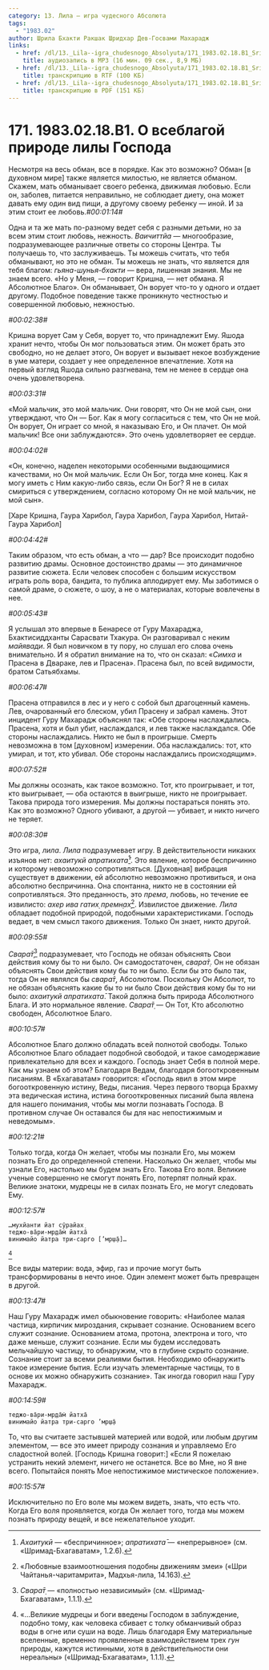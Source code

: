 ```yaml
---
category: 13. Лила — игра чудесного Абсолюта
tags:
  - "1983.02"
author: Шрила Бхакти Ракшак Шридхар Дев-Госвами Махарадж
links:
  - href: /dl/13._Lila--igra_chudesnogo_Absolyuta/171_1983.02.18.B1_SridharMj_O_Vseblagoy_prirode_lily_Gospoda.mp3
    title: аудиозапись в MP3 (16 мин. 09 сек., 8,9 МБ)
  - href: /dl/13._Lila--igra_chudesnogo_Absolyuta/171_1983.02.18.B1_SridharMj_O_Vseblagoy_prirode_lily_Gospoda.rtf
    title: транскрипцию в RTF (100 КБ)
  - href: /dl/13._Lila--igra_chudesnogo_Absolyuta/171_1983.02.18.B1_SridharMj_O_Vseblagoy_prirode_lily_Gospoda.pdf
    title: транскрипцию в PDF (151 КБ)
---
```


# 171. 1983.02.18.B1. О всеблагой природе лилы Господа

Несмотря на весь обман, все в порядке. Как это возможно? Обман [в духовном мире] также является милостью, не является обманом. Скажем, мать обманывает своего ребенка, движимая любовью. Если он, заболев, питается неправильно, не соблюдает диету, она может давать ему один вид пищи, а другому своему ребенку — иной. И за этим стоит ее любовь.*#00:01:14#*

Одна и та же мать по-разному ведет себя с разными детьми, но за всем этим стоит любовь, нежность. *Ваичиттйа* — многообразие, подразумевающее различные ответы со стороны Центра. Ты получаешь то, что заслуживаешь. Ты можешь считать, что тебя обманывают, но это не обман. Ты можешь не знать, что является для тебя благом: *гьяна-шунья-бхакти* — вера, лишенная знания. Мы не знаем всего. «Но у Меня, — говорит Кришна, — нет обмана. Я Абсолютное Благо». Он обманывает, Он ворует что-то у одного и отдает другому. Подобное поведение также проникнуто честностью и совершенной любовью, нежностью.

*#00:02:38#*

Кришна ворует Сам у Себя, ворует то, что принадлежит Ему. Яшода хранит нечто, чтобы Он мог пользоваться этим. Он может брать это свободно, но не делает этого, Он ворует и вызывает некое возбуждение в уме матери, создает у нее определенное впечатление. Хотя на первый взгляд Яшода сильно разгневана, тем не менее в сердце она очень удовлетворена.

*#00:03:31#*

«Мой мальчик, это мой мальчик. Они говорят, что Он не мой сын, они утверждают, что Он — Бог. Как я могу согласиться с тем, что Он не мой. Он ворует, Он играет со мной, я наказываю Его, и Он плачет. Он мой мальчик! Все они заблуждаются». Это очень удовлетворяет ее сердце.

*#00:04:02#*

«Он, конечно, наделен некоторыми особенными выдающимися качествами, но Он мой мальчик. Если Он Бог, тогда мне конец. Как я могу иметь с Ним какую-либо связь, если Он Бог? Я не в силах смириться с утверждением, согласно которому Он не мой мальчик, не мой сын».

[Харе Кришна, Гаура Харибол, Гаура Харибол, Гаура Харибол, Нитай-Гаура Харибол]

*#00:04:42#*

Таким образом, что есть обман, а что — дар? Все происходит подобно развитию драмы. Основное достоинство драмы — это динамичное развитие сюжета. Если человек способен с большим искусством играть роль вора, бандита, то публика аплодирует ему. Мы заботимся о самой драме, о сюжете, о шоу, а не о материалах, которые вовлечены в нее.

*#00:05:43#*

Я услышал это впервые в Бенаресе от Гуру Махараджа, Бхактисиддханты Сарасвати Тхакура. Он разговаривал с неким *майявади*. Я был новичком в ту пору, но слушал его слова очень внимательно. И я обратил внимание на то, что он сказал: «*Симха* и Прасена в Двараке, лев и Прасена». Прасена был, по всей видимости, братом Сатьябхамы.

*#00:06:47#*

Прасена отправился в лес и у него с собой был драгоценный камень. Лев, очарованный его блеском, убил Прасену и забрал камень. Этот инцидент Гуру Махарадж объяснял так: «Обе стороны наслаждались. Прасена, хотя и был убит, наслаждался, и лев также наслаждался. Обе стороны наслаждались. Никто не был в проигрыше. Смерть невозможна в том [духовном] измерении. Оба наслаждались: тот, кто умирал, и тот, кто убивал. Обе стороны наслаждались происходящим».

*#00:07:52#*

Мы должны осознать, как такое возможно. Тот, кто проигрывает, и тот, кто выигрывает, — оба остаются в выигрыше, никто не проигрывает. Такова природа того измерения. Мы должны постараться понять это. Как это возможно? Одного убивают, а другой — убивает, и никто ничего не теряет.

*#00:08:30#*

Это игра, *лила*. *Лила* подразумевает игру. В действительности никаких изъянов нет: *ахаитукй апратихата̄*[^_ftn1]. Это явление, которое беспричинно и которому невозможно сопротивляться. [Духовная] вибрация существует в движении, ей абсолютно невозможно противиться, и она абсолютно беспричинна. Она спонтанна, никто не в состоянии ей сопротивляться. Это преданность, это *према*, любовь, но течение ее извилисто: *ахер ива гатих̣ премн̣ах̣*[^_ftn2]. Извилистое движение. *Лила* обладает подобной природой, подобными характеристиками. Господь ведает, в чем смысл такого движения. Только Он знает, никто другой.

*#00:09:55#*

*Свара̄т̣*[^_ftn3] подразумевает, что Господь не обязан объяснять Свои действия кому бы то ни было. Он самодостаточен, *свара̄т̣*. Он не обязан объяснять Свои действия кому бы то ни было. Если бы это было так, тогда Он не являлся бы *свара̄т̣*, Абсолютом. Поскольку Он Абсолют, то не обязан объяснять какие бы то ни было Свои действия кому бы то ни было: *ахаитукй апратихата̄*. Такой должна быть природа Абсолютного Блага. И это нормальное явление. *Свара̄т̣* — Он Тот, Кто абсолютно свободен, Абсолютное Благо.

*#00:10:57#*

Абсолютное Благо должно обладать всей полнотой свободы. Только Абсолютное Благо обладает подобной свободой, и такое самодержавие привлекательно для всех и каждого. Господь знает Себя в полной мере. Как мы узнаем об этом? Благодаря Ведам, благодаря богооткровенным писаниям. В «Бхагаватам» говорится: «Господь явил в этом мире богооткровенную истину, Веды, писания. Через первого творца Брахму эта ведическая истина, истина богооткровенных писаний была явлена для нашего понимания, чтобы мы могли познавать Господа. В противном случае Он оставался бы для нас непостижимым и неведомым».

*#00:12:21#*

Только тогда, когда Он желает, чтобы мы познали Его, мы можем познать Его до определенной степени. Насколько Он желает, чтобы мы узнали Его, настолько мы будем знать Его. Такова Его воля. Великие ученые совершенно не смогут понять Его, потерпят полный крах. Великие знатоки, мудрецы не в силах познать Его, не могут следовать Ему.

*#00:12:57#*

    …мухйанти йат сӯрайах̣
    теджо-ва̄ри-мр̣да̄м̇ йатха̄
    винимайо йатра три-сарго [’мр̣ш̣а̄]…
[^_ftn4]

Все виды материи: вода, эфир, газ и прочие могут быть трансформированы в нечто иное. Один элемент может быть превращен в другой.

*#00:13:47#*

Наш Гуру Махарадж имел обыкновение говорить: «Наиболее малая частица, кирпичик мироздания, скрывает сознание. Основанием всего служит сознание. Основанием атома, протона, электрона и того, что даже меньше, служит сознание. Если мы будем исследовать мельчайшую частицу, то обнаружим, что в глубине скрыто сознание. Сознание стоит за всеми реалиями бытия. Необходимо обнаружить такое измерение бытия. Если изучать элементарные частицы, то в основе их можно обнаружить сознание». Так иногда говорил наш Гуру Махарадж.

*#00:14:59#*

    теджо-ва̄ри-мр̣да̄м̇ йатха̄
    винимайо йатра три-сарго ’мр̣ш̣а̄

То, что вы считаете застывшей материей или водой, или любым другим элементом, — все это имеет природу сознания и управляемо Его сладостной волей. [Господь Кришна говорит:] «Если Я пожелаю устранить некий элемент, ничего не останется. Все во Мне, но Я вне всего. Попытайся понять Мое непостижимое мистическое положение».

*#00:15:57#*

Исключительно по Его воле мы можем видеть, знать, что есть что. Когда Его воля проявляется, когда Он желает того, тогда мы можем познать природу вещей, и все нежелательное уходит.



[^_ftn1]: *Ахаитукӣ* — «беспричинное»; *апратихата̄* — «непрерывное» (см. «Шримад-Бхагаватам», 1.2.6).

[^_ftn2]: «Любовные взаимоотношения подобны движениям змеи» («Шри Чайтанья-чаритамрита», Мадхья-лила, 14.163).

[^_ftn3]: *Свара̄т̣* — «полностью независимый» (см. «Шримад-Бхагаватам», 1.1.1).

[^_ftn4]: «…Великие мудрецы и боги введены Господом в заблуждение, подобно тому, как человека сбивает с толку обманчивый образ воды в огне или суши на воде. Лишь благодаря Ему материальные вселенные, временно проявленные взаимодействием трех *гун* природы, кажутся истинными, хотя в действительности они нереальны» («Шримад-Бхагаватам», 1.1.1).

